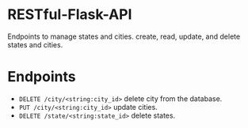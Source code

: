 # RESTful-Flask-API
Endpoints to manage states and cities.
create, read, update, and delete states and cities.

# Endpoints
- `DELETE /city/<string:city_id>` delete city from the database.
- `PUT /city/<string:city_id>` update cities.
- `DELETE /state/<string:state_id>` delete states.